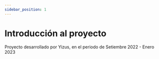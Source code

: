 ```yaml
---
sidebar_position: 1
---
```


# Introducción al proyecto
Proyecto desarrollado por Yizus, en el periodo de Setiembre 2022 - Enero 2023
